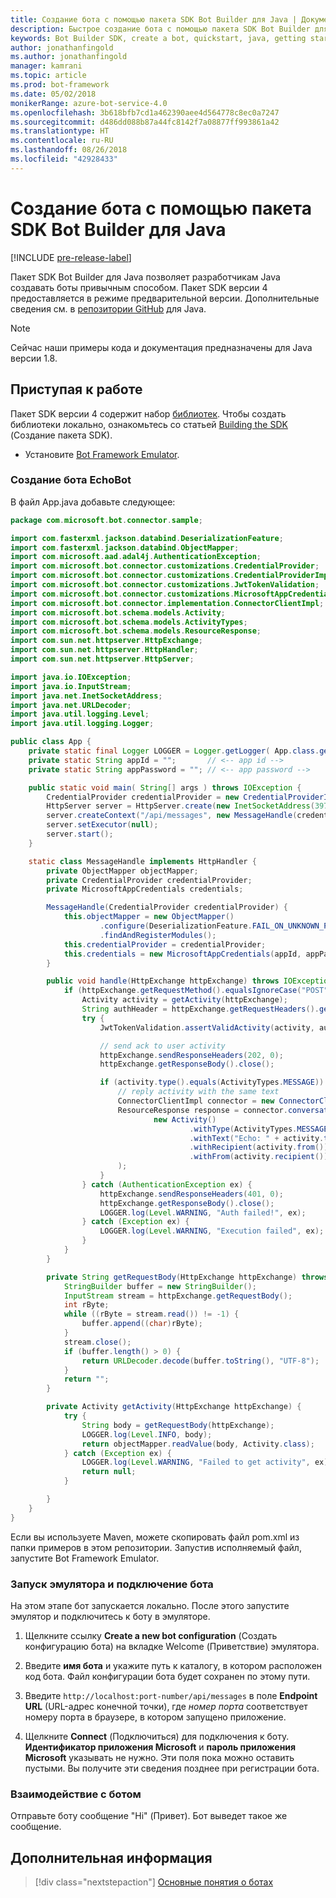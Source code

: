 ```yaml
---
title: Создание бота с помощью пакета SDK Bot Builder для Java | Документация Майкрософт
description: Быстрое создание бота с помощью пакета SDK Bot Builder для Java.
keywords: Bot Builder SDK, create a bot, quickstart, java, getting started
author: jonathanfingold
ms.author: jonathanfingold
manager: kamrani
ms.topic: article
ms.prod: bot-framework
ms.date: 05/02/2018
monikerRange: azure-bot-service-4.0
ms.openlocfilehash: 3b618bfb7cd1a462390aee4d564778c8ec0a7247
ms.sourcegitcommit: d486dd088b87a44fc8142f7a08877ff993861a42
ms.translationtype: HT
ms.contentlocale: ru-RU
ms.lasthandoff: 08/26/2018
ms.locfileid: "42928433"
---
```

# <a name="create-a-bot-with-the-bot-builder-sdk-for-java"></a>Создание бота с помощью пакета SDK Bot Builder для Java
[!INCLUDE [pre-release-label](../includes/pre-release-label.md)]

Пакет SDK Bot Builder для Java позволяет разработчикам Java создавать боты привычным способом. Пакет SDK версии 4 предоставляется в режиме предварительной версии. Дополнительные сведения см. в [репозитории GitHub](https://github.com/Microsoft/botbuilder-java) для Java.

> [!NOTE]
> Сейчас наши примеры кода и документация предназначены для Java версии 1.8.

## <a name="getting-started"></a>Приступая к работе

Пакет SDK версии 4 содержит набор [библиотек](https://github.com/Microsoft/botbuilder-java/tree/master/libraries). Чтобы создать библиотеки локально, ознакомьтесь со статьей [Building the SDK](https://github.com/Microsoft/botbuilder-java/wiki/building-the-sdk) (Создание пакета SDK).

- Установите [Bot Framework Emulator](https://github.com/Microsoft/BotFramework-Emulator/releases).

### <a name="create-echobot"></a>Создание бота EchoBot

В файл App.java добавьте следующее:

```Java
package com.microsoft.bot.connector.sample;

import com.fasterxml.jackson.databind.DeserializationFeature;
import com.fasterxml.jackson.databind.ObjectMapper;
import com.microsoft.aad.adal4j.AuthenticationException;
import com.microsoft.bot.connector.customizations.CredentialProvider;
import com.microsoft.bot.connector.customizations.CredentialProviderImpl;
import com.microsoft.bot.connector.customizations.JwtTokenValidation;
import com.microsoft.bot.connector.customizations.MicrosoftAppCredentials;
import com.microsoft.bot.connector.implementation.ConnectorClientImpl;
import com.microsoft.bot.schema.models.Activity;
import com.microsoft.bot.schema.models.ActivityTypes;
import com.microsoft.bot.schema.models.ResourceResponse;
import com.sun.net.httpserver.HttpExchange;
import com.sun.net.httpserver.HttpHandler;
import com.sun.net.httpserver.HttpServer;

import java.io.IOException;
import java.io.InputStream;
import java.net.InetSocketAddress;
import java.net.URLDecoder;
import java.util.logging.Level;
import java.util.logging.Logger;

public class App {
    private static final Logger LOGGER = Logger.getLogger( App.class.getName() );
    private static String appId = "";       // <-- app id -->
    private static String appPassword = ""; // <-- app password -->

    public static void main( String[] args ) throws IOException {
        CredentialProvider credentialProvider = new CredentialProviderImpl(appId, appPassword);
        HttpServer server = HttpServer.create(new InetSocketAddress(3978), 0);
        server.createContext("/api/messages", new MessageHandle(credentialProvider));
        server.setExecutor(null);
        server.start();
    }

    static class MessageHandle implements HttpHandler {
        private ObjectMapper objectMapper;
        private CredentialProvider credentialProvider;
        private MicrosoftAppCredentials credentials;

        MessageHandle(CredentialProvider credentialProvider) {
            this.objectMapper = new ObjectMapper()
                    .configure(DeserializationFeature.FAIL_ON_UNKNOWN_PROPERTIES, false)
                    .findAndRegisterModules();
            this.credentialProvider = credentialProvider;
            this.credentials = new MicrosoftAppCredentials(appId, appPassword);
        }

        public void handle(HttpExchange httpExchange) throws IOException {
            if (httpExchange.getRequestMethod().equalsIgnoreCase("POST")) {
                Activity activity = getActivity(httpExchange);
                String authHeader = httpExchange.getRequestHeaders().getFirst("Authorization");
                try {
                    JwtTokenValidation.assertValidActivity(activity, authHeader, credentialProvider);

                    // send ack to user activity
                    httpExchange.sendResponseHeaders(202, 0);
                    httpExchange.getResponseBody().close();

                    if (activity.type().equals(ActivityTypes.MESSAGE)) {
                        // reply activity with the same text
                        ConnectorClientImpl connector = new ConnectorClientImpl(activity.serviceUrl(), this.credentials);
                        ResourceResponse response = connector.conversations().sendToConversation(activity.conversation().id(),
                                new Activity()
                                        .withType(ActivityTypes.MESSAGE)
                                        .withText("Echo: " + activity.text())
                                        .withRecipient(activity.from())
                                        .withFrom(activity.recipient())
                        );
                    }
                } catch (AuthenticationException ex) {
                    httpExchange.sendResponseHeaders(401, 0);
                    httpExchange.getResponseBody().close();
                    LOGGER.log(Level.WARNING, "Auth failed!", ex);
                } catch (Exception ex) {
                    LOGGER.log(Level.WARNING, "Execution failed", ex);
                }
            }
        }

        private String getRequestBody(HttpExchange httpExchange) throws IOException {
            StringBuilder buffer = new StringBuilder();
            InputStream stream = httpExchange.getRequestBody();
            int rByte;
            while ((rByte = stream.read()) != -1) {
                buffer.append((char)rByte);
            }
            stream.close();
            if (buffer.length() > 0) {
                return URLDecoder.decode(buffer.toString(), "UTF-8");
            }
            return "";
        }

        private Activity getActivity(HttpExchange httpExchange) {
            try {
                String body = getRequestBody(httpExchange);
                LOGGER.log(Level.INFO, body);
                return objectMapper.readValue(body, Activity.class);
            } catch (Exception ex) {
                LOGGER.log(Level.WARNING, "Failed to get activity", ex);
                return null;
            }

        }
    }
}
```

Если вы используете Maven, можете скопировать файл pom.xml из папки примеров в этом репозитории. Запустив исполняемый файл, запустите Bot Framework Emulator.

### <a name="start-the-emulator-and-connect-your-bot"></a>Запуск эмулятора и подключение бота

На этом этапе бот запускается локально.
После этого запустите эмулятор и подключитесь к боту в эмуляторе.

1. Щелкните ссылку **Create a new bot configuration** (Создать конфигурацию бота) на вкладке Welcome (Приветствие) эмулятора. 

2. Введите **имя бота** и укажите путь к каталогу, в котором расположен код бота. Файл конфигурации бота будет сохранен по этому пути.

3. Введите `http://localhost:port-number/api/messages` в поле **Endpoint URL** (URL-адрес конечной точки), где *номер порта* соответствует номеру порта в браузере, в котором запущено приложение.

4. Щелкните **Connect** (Подключиться) для подключения к боту. **Идентификатор приложения Microsoft** и **пароль приложения Microsoft** указывать не нужно. Эти поля пока можно оставить пустыми. Вы получите эти сведения позднее при регистрации бота.

### <a name="interact-with-your-bot"></a>Взаимодействие с ботом
Отправьте боту сообщение "Hi" (Привет). Бот выведет такое же сообщение.

## <a name="next-steps"></a>Дополнительная информация

> [!div class="nextstepaction"]
> [Основные понятия о ботах](../v4sdk/bot-builder-basics.md)
